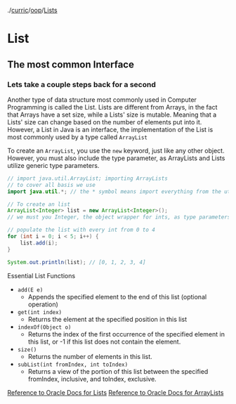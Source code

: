 ./[curric](/curric)/[oop](/curric/oop)/[Lists](/curric/oop/list)
# List 
## The most common Interface
### Lets take a couple steps back for a second

Another type of data structure most commonly used in Computer Programming is called the List. Lists are different from Arrays, in the fact that Arrays have a set size, while a Lists' size is mutable. Meaning that a Lists' size can change based on the number of elements put into it. However, a List in Java is an interface, the implementation of the List is most commonly used by a type called `ArrayList`

To create an `ArrayList`, you use the `new` keyword, just like any other object. However, you must also include the type parameter, as ArrayLists and Lists utilize generic type parameters.
```java
// import java.util.ArrayList; importing ArrayLists
// to cover all basis we use
import java.util.*; // the * symbol means import everything from the utils package

// To create an list
ArrayList<Integer> list = new ArrayList<Integer>();
// we must you Integer, the object wrapper for ints, as type parameters only allow of objects (aka classes)

// populate the list with every int from 0 to 4
for (int i = 0; i < 5; i++) {
    list.add(i);
}

System.out.println(list); // [0, 1, 2, 3, 4]
```

Essential List Functions
- `add(E e)`
    - Appends the specified element to the end of this list (optional operation)
- `get(int index)`
    - Returns the element at the specified position in this list
- `indexOf(Object o)`
    - Returns the index of the first occurrence of the specified element in this list, or -1 if this list does not contain the element.
- `size()`
    - Returns the number of elements in this list.
- `subList(int fromIndex, int toIndex)`
    - Returns a view of the portion of this list between the specified fromIndex, inclusive, and toIndex, exclusive.

[Reference to Oracle Docs for Lists](https://docs.oracle.com/javase/8/docs/api/java/util/List.html)
[Reference to Oracle Docs for ArrayLists](https://docs.oracle.com/javase/8/docs/api/java/util/ArrayList.html)